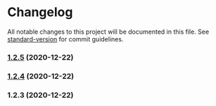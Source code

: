 # Changelog

All notable changes to this project will be documented in this file. See [standard-version](https://github.com/conventional-changelog/standard-version) for commit guidelines.

### [1.2.5](https://github.com/rishiosaur/async/compare/v1.2.4...v1.2.5) (2020-12-22)

### [1.2.4](https://github.com/rishiosaur/async/compare/v1.2.3...v1.2.4) (2020-12-22)

### 1.2.3 (2020-12-22)
